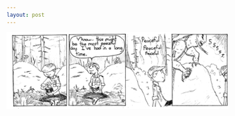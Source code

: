 ```yaml
---
layout: post
---
```


![I'd say something about Murphy's Law, but it'd be a bit redundant at this point](/images/posts/2.jpg)
